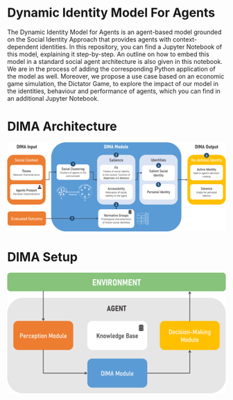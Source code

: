 # Dynamic Identity Model For Agents

The Dynamic Identity Model for Agents is an agent-based model grounded on the Social Identity Approach that provides agents with context-dependent identities. In this repository, you can find a Jupyter Notebook of this model, explaining it step-by-step. An outline on how to embed this model in a standard social agent architecture is also given in this notebook. We are in the process of adding the corresponding Python application of the model as well. Moreover, we propose a use case based on an economic game simulation, the Dictator Game, to explore the impact of our model in the identities, behaviour and performance of agents, which you can find in an additional Jupyter Notebook.

# DIMA Architecture
<img src="https://raw.githubusercontent.com/GAIPS/dynamic-identity-model-for-agents/main/JupyterNotebook/DIMA_figures/dima.png" alt="architecture" width=600>

# DIMA Setup
<img src="https://raw.githubusercontent.com/GAIPS/dynamic-identity-model-for-agents/main/JupyterNotebook/DIMA_figures/dimaModel_agentElements.png" alt="architecture" width=600>
